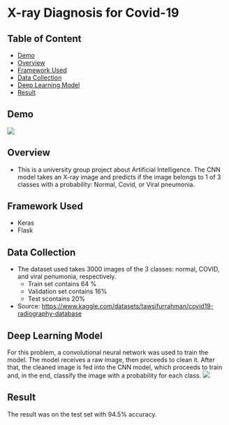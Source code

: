# X-ray Diagnosis for Covid-19

## Table of Content
  * [Demo](#demo)
  * [Overview](#overview)
  * [Framework Used](#framework-used)
  * [Data Collection](#data-collection)
  * [Deep Learning Model](#deep-learning-model)
  * [Result](#result)


## Demo
![](https://github.com/vanhaito/Flask-Covid19-Prediction-WebApp/blob/main/demo.png)
## Overview
 - This is a university group project about Artificial Intelligence. The CNN model takes an X-ray image and predicts if the image belongs to 1 of 3 classes with a probability: Normal, Covid, or Viral pneumonia. 
## Framework Used
 - Keras
 - Flask
## Data Collection
- The dataset used takes 3000 images of the 3 classes: normal, COVID, and viral penumonia, respectively.
  - Train set contains 64 %
  - Validation set contains 16%
  - Test scontains 20%
- Source: https://www.kaggle.com/datasets/tawsifurrahman/covid19-radiography-database
## Deep Learning Model
For this problem, a convolutional neural network was used to train the model. The model receives a raw image, then proceeds to clean it. After that, the cleaned image is fed into the CNN model, which proceeds to train and, in the end, classify the image with a probability for each class.
![](https://github.com/vanhaito/Flask-Covid19-Prediction-WebApp/blob/main/model.png)

## Result
The result was on the test set with 94.5% accuracy.
